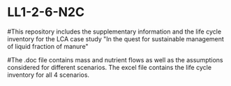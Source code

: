 # LL1-2-6-N2C

#This repository includes the supplementary information and the life cycle inventory for the LCA case study "In the quest for sustainable management of liquid fraction of manure"

#The .doc file contains mass and nutrient flows as well as the assumptions considered for different scenarios. The excel file contains the life cycle inventory for all 4 scenarios. 
